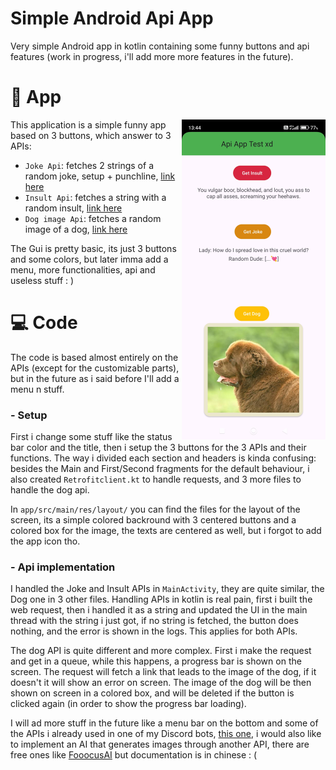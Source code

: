 # Simple Android Api App
Very simple Android app in kotlin containing some funny buttons and api features (work in progress, i'll add more more features in the future).


# 📱 App

<img align="right" src="media/img2.jpg" width="230" />

This application is a simple funny app based on 3 buttons, which answer to 3 APIs:

- ```Joke Api```: fetches 2 strings of a random joke, setup + punchline, [link here](https://official-joke-api.appspot.com/jokes/random)
- ```Insult Api```: fetches a string with a random insult, [link here](https://evilinsult.com/generate_insult.php?lang=en&type=json)
- ```Dog image Api```: fetches a random image of a dog, [link here](https://dog.ceo/api)

The Gui is pretty basic, its just 3 buttons and some colors, but later imma add a menu, more functionalities, api and useless stuff : )

# 💻 Code

The code is based almost entirely on the APIs (except for the customizable parts), but in the future as i said before I'll add a menu n stuff.


### - Setup
First i change some stuff like the status bar color and the title, then i setup the 3 buttons for the 3 APIs and their functions. The way i divided each section and headers is kinda confusing: besides the Main and First/Second fragments for the default behaviour, i also created ```Retrofitclient.kt``` to handle requests, and 3 more files to handle the dog api.

In ```app/src/main/res/layout/``` you can find the files for the layout of the screen, its a simple colored backround with 3 centered buttons and a colored box for the image, the texts are centered as well, but i forgot to add the app icon tho.

### - Api implementation

I handled the Joke and Insult APIs in ```MainActivity```, they are quite similar, the Dog one in 3 other files. Handling APIs in kotlin is real pain, first i built the web request, then i handled it as a string and updated the UI in the main thread with the string i just got, if no string is fetched, the button does nothing, and the error is shown in the logs. This applies for both APIs.

The dog API is quite different and more complex. First i make the request and get in a queue, while this happens, a progress bar is shown on the screen. The request will fetch a link that leads to the image of the dog, if it doesn't it will show an error on screen. The image of the dog will be then shown on screen in a colored box, and will be deleted if the button is clicked again (in order to show the progress bar loading).


I will ad more stuff in the future like a menu bar on the bottom and some of the APIs i already used in one of my Discord bots, [this one](https://github.com/Hue-Jhan/Discord-Free-API-Bot), i would also like to implement an AI that generates images through another API, there are free ones like [FooocusAI](https://github.com/lllyasviel/Fooocus) but documentation is in chinese : (

<!--

<img align="right" src="media/img1.jpg" width="230" />

--->
